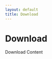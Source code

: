 ```yaml
---
layout: default
title: Download
---
```


<h1>Download</h1>
<div class="content">
  Download Content
</div>